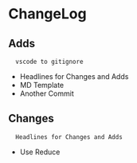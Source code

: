 # ChangeLog
  ## Adds
      vscode to gitignore
 *  Headlines for Changes and Adds
 *  MD Template
 *  Another Commit
  ## Changes

      Headlines for Changes and Adds
 *  Use Reduce
